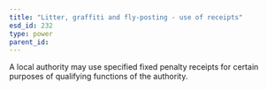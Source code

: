 ```yaml
---
title: "Litter, graffiti and fly-posting - use of receipts"
esd_id: 232
type: power
parent_id:  
---
```


A local authority may use specified fixed penalty receipts for certain purposes of qualifying functions of the authority.

